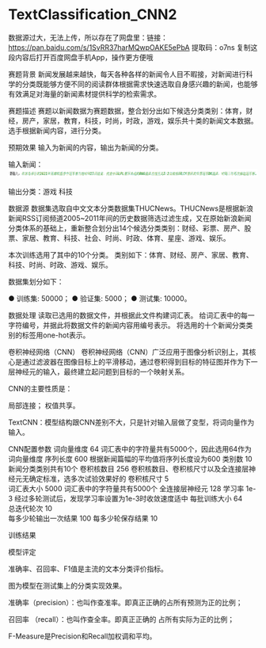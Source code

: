 # TextClassification_CNN2
数据源过大，无法上传，所以存在了网盘里：链接：https://pan.baidu.com/s/1SvRR37harMQwpOAKE5ePbA 
提取码：o7ns 
复制这段内容后打开百度网盘手机App，操作更方便哦

赛题背景
新闻发展越来越快，每天各种各样的新闻令人目不暇接，对新闻进行科学的分类既能够方便不同的阅读群体根据需求快速选取自身感兴趣的新闻，也能够有效满足对海量的新闻素材提供科学的检索需求。

赛题描述
赛题以新闻数据为赛题数据，整合划分出如下候选分类类别：体育，财经，房产，家居，教育，科技，时尚，时政，游戏，娱乐共十类的新闻文本数据。选手根据新闻内容，进行分类。

预期效果
输入为新闻的内容，输出为新闻的分类。

输入新闻：![image](https://github.com/H-Amang/TextClassification_CNN2/blob/master/image/image.png)



输出分类：游戏     科技

数据源
数据集选取自中文文本分类数据集THUCNews。THUCNews是根据新浪新闻RSS订阅频道2005~2011年间的历史数据筛选过滤生成，又在原始新浪新闻分类体系的基础上，重新整合划分出14个候选分类类别：财经、彩票、房产、股票、家居、教育、科技、社会、时尚、时政、体育、星座、游戏、娱乐。

本次训练选用了其中的10个分类。
类别如下：体育、财经、房产、家居、教育、科技、时尚、时政、游戏、娱乐。

数据集划分如下：

●   训练集: 50000；
●   验证集: 5000；
●   测试集: 10000。

数据处理
读取已选用的数据文件，并根据此文件构建词汇表。
给词汇表中的每一字符编号，并据此将数据文件的新闻内容用编号表示。
将选用的十个新闻分类类别的标签用one-hot表示。

卷积神经网络（CNN）
卷积神经网络（CNN）广泛应用于图像分析识别上，其核心是通过滤波器在图像目标上的平滑移动，通过卷积得到目标的特征图并作为下一层神经元的输入，最终建立起问题到目标的一个映射关系。

CNN的主要性质是：

局部连接；
权值共享。


TextCNN：模型结构跟CNN差别不大，只是针对输入层做了变型，将词向量作为输入。


CNN配置参数
词向量维度	64	词汇表中的字符量共有5000个，因此选用64作为词向量维度
序列长度	600	根据新闻篇幅的平均值将序列长度设为600
类别数	10	新闻分类类别共有10个
卷积核数目	256	卷积核数目、卷积核尺寸以及全连接层神经元无确定标准，选多次试验效果好的
卷积核尺寸	5	
词汇表大小	5000	词汇表中的字符量共有5000个
全连接层神经元	128	
学习率	1e-3	经过多轮测试后，发现学习率设置为1e-3时收敛速度适中
每批训练大小	64	
总迭代轮次	10	
每多少轮输出一次结果	100	
每多少轮保存结果	10	




训练结果



模型评定

准确率、召回率、F1值是主流的文本分类评价指标。

图为模型在测试集上的分类实现效果。

准确率（precision）：也叫作查准率。即真正正确的占所有预测为正的比例；

召回率 （recall）：也叫作查全率。即真正正确的
占所有实际为正的比例；

F-Measure是Precision和Recall加权调和平均。
